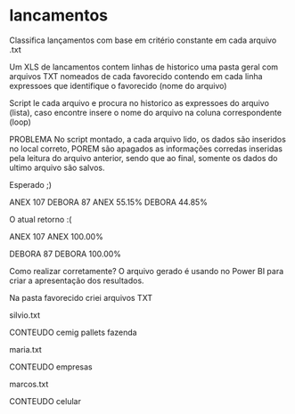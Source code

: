 # lancamentos
Classifica lançamentos com base em critério constante em cada arquivo .txt

Um XLS de lancamentos contem linhas de historico
uma pasta geral com arquivos TXT nomeados de cada favorecido contendo em cada linha expressoes que identifique o favorecido (nome do arquivo)

Script le cada arquivo e procura no historico as expressoes do arquivo (lista), caso encontre insere o nome do arquivo na coluna correspondente (loop)

PROBLEMA
No script montado, a cada arquivo lido, os dados são inseridos no local correto, POREM são apagados as informações corredas inseridas pela leitura do arquivo anterior, sendo que ao final, somente os dados do ultimo arquivo são salvos.

Esperado ;)

ANEX    107
DEBORA    87
ANEX    55.15%
DEBORA    44.85%


O atual retorno :(

ANEX    107
ANEX    100.00%

DEBORA    87
DEBORA    100.00%

Como realizar corretamente?
O arquivo gerado é usando no Power BI para criar a apresentação dos resultados.


Na pasta favorecido criei arquivos TXT

silvio.txt

CONTEUDO
cemig
pallets
fazenda

maria.txt

CONTEUDO
empresas


marcos.txt

CONTEUDO
celular
